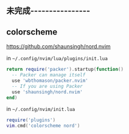 ##  未完成----------------

## colorscheme


https://github.com/shaunsingh/nord.nvim


in `~/.config/nvim/lua/plugins/init.lua`

```lua
return require('packer').startup(function()
  -- Packer can manage itself
  use 'wbthomason/packer.nvim'
  -- If you are using Packer
  use 'shaunsingh/nord.nvim'
end)
```

in `~/.config/nvim/init.lua`

```lua
require('plugins')
vim.cmd('colorscheme nord')
```
